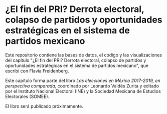 # ¿El fin del PRI? Derrota electoral, colapso de partidos y oportunidades estratégicas en el sistema de partidos mexicano

Este repositorio contiene las bases de datos, el código y las visualizaciones del capítulo "¿El fin del PRI? Derrota electoral, colapso de partidos y oportunidades estratégicas en el sistema de partidos mexicano", que escribí con Flavia Freidenberg.

Este capítulo forma parte del libro *Las elecciones en México 2017-2019, en perspectiva comparada*, coordinado por Leonardo Valdés Zurita y editado por el Instituto Nacional Electoral (INE) y la Sociedad Mexicana de Estudios Electorales (SOMEE). 

El libro será publicado próximamente.
